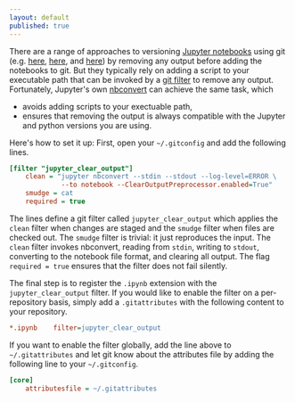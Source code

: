 ```yaml
---
layout: default
published: true
---
```


There are a range of approaches to versioning [Jupyter notebooks](http://jupyter.org/) using git (e.g. [here](https://gist.github.com/pbugnion/ea2797393033b54674af), [here](https://github.com/toobaz/ipynb_output_filter), and [here](http://timstaley.co.uk/posts/making-git-and-jupyter-notebooks-play-nice/)) by removing any output before adding the notebooks to git. But they typically rely on adding a script to your executable path that can be invoked by a [git filter](https://git-scm.com/book/en/v2/Customizing-Git-Git-Attributes#filters_a) to remove any output. Fortunately, Jupyter's own [nbconvert](http://nbconvert.readthedocs.io/en/latest/) can achieve the same task, which

* avoids adding scripts to your exectuable path,
* ensures that removing the output is always compatible with the Jupyter and python versions you are using.

Here's how to set it up: First, open your `~/.gitconfig` and add the following lines.

```ini
[filter "jupyter_clear_output"]
    clean = "jupyter nbconvert --stdin --stdout --log-level=ERROR \
             --to notebook --ClearOutputPreprocessor.enabled=True"
    smudge = cat
    required = true
```

The lines define a git filter called `jupyter_clear_output` which applies the `clean` filter when changes are staged and the `smudge` filter when files are checked out. The `smudge` filter is trivial: it just reproduces the input. The `clean` filter invokes nbconvert, reading from `stdin`, writing to `stdout`, converting to the notebook file format, and clearing all output. The flag `required = true` ensures that the filter does not fail silently.

The final step is to register the `.ipynb` extension with the `jupyter_clear_output` filter. If you would like to enable the filter on a per-repository basis, simply add a `.gitattributes` with the following content to your repository.

```ini
*.ipynb    filter=jupyter_clear_output
```

If you want to enable the filter globally, add the line above to `~/.gitattributes` and let git know about the attributes file by adding the following line to your `~/.gitconfig`.

```ini
[core]
    attributesfile = ~/.gitattributes
```
